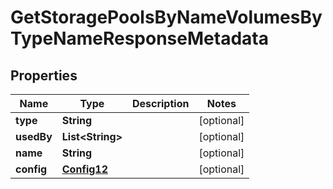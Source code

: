 

# GetStoragePoolsByNameVolumesByTypeNameResponseMetadata

## Properties

Name | Type | Description | Notes
------------ | ------------- | ------------- | -------------
**type** | **String** |  |  [optional]
**usedBy** | **List&lt;String&gt;** |  |  [optional]
**name** | **String** |  |  [optional]
**config** | [**Config12**](Config12.md) |  |  [optional]




